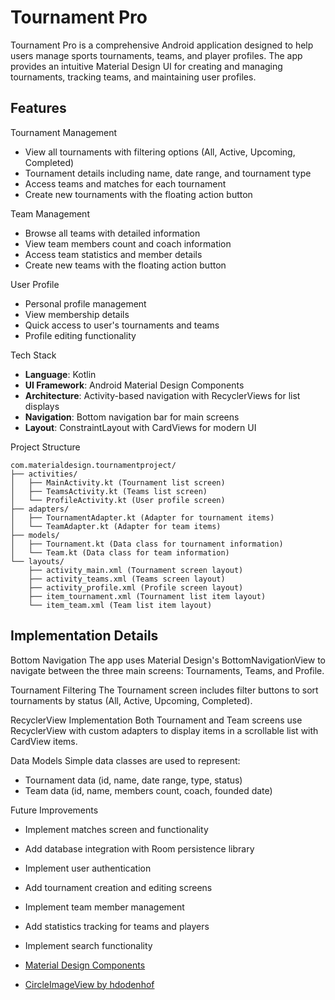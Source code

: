 # Tournament Pro

Tournament Pro is a comprehensive Android application designed to help users manage sports tournaments, teams, and player profiles. The app provides an intuitive Material Design UI for creating and managing tournaments, tracking teams, and maintaining user profiles.

## Features

 Tournament Management
- View all tournaments with filtering options (All, Active, Upcoming, Completed)
- Tournament details including name, date range, and tournament type
- Access teams and matches for each tournament
- Create new tournaments with the floating action button

 Team Management
- Browse all teams with detailed information
- View team members count and coach information
- Access team statistics and member details
- Create new teams with the floating action button

 User Profile
- Personal profile management
- View membership details
- Quick access to user's tournaments and teams
- Profile editing functionality


 Tech Stack

- **Language**: Kotlin
- **UI Framework**: Android Material Design Components
- **Architecture**: Activity-based navigation with RecyclerViews for list displays
- **Navigation**: Bottom navigation bar for main screens
- **Layout**: ConstraintLayout with CardViews for modern UI

 Project Structure

```
com.materialdesign.tournamentproject/
├── activities/
│   ├── MainActivity.kt (Tournament list screen)
│   ├── TeamsActivity.kt (Teams list screen)
│   └── ProfileActivity.kt (User profile screen)
├── adapters/
│   ├── TournamentAdapter.kt (Adapter for tournament items)
│   └── TeamAdapter.kt (Adapter for team items)
├── models/
│   ├── Tournament.kt (Data class for tournament information)
│   └── Team.kt (Data class for team information)
└── layouts/
    ├── activity_main.xml (Tournament screen layout)
    ├── activity_teams.xml (Teams screen layout)
    ├── activity_profile.xml (Profile screen layout)
    ├── item_tournament.xml (Tournament list item layout)
    └── item_team.xml (Team list item layout)
```

## Implementation Details

 Bottom Navigation
The app uses Material Design's BottomNavigationView to navigate between the three main screens: Tournaments, Teams, and Profile.

 Tournament Filtering
The Tournament screen includes filter buttons to sort tournaments by status (All, Active, Upcoming, Completed).

 RecyclerView Implementation
Both Tournament and Team screens use RecyclerView with custom adapters to display items in a scrollable list with CardView items.

 Data Models
Simple data classes are used to represent:
- Tournament data (id, name, date range, type, status)
- Team data (id, name, members count, coach, founded date)

 Future Improvements

- Implement matches screen and functionality
- Add database integration with Room persistence library
- Implement user authentication
- Add tournament creation and editing screens
- Implement team member management
- Add statistics tracking for teams and players
- Implement search functionality



- [Material Design Components](https://material.io/develop/android)
- [CircleImageView by hdodenhof](https://github.com/hdodenhof/CircleImageView)

